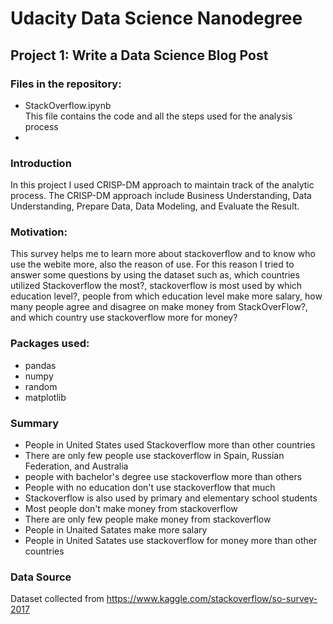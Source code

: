 # Udacity Data Science Nanodegree 
## Project 1: Write a Data Science Blog Post

### Files in the repository:
<ul>
    <li>StackOverflow.ipynb</li>
    This file contains the code and all the steps used for the analysis process
    <li></li>
</ul>

### Introduction

In this project I used CRISP-DM approach to maintain track of the analytic process. The CRISP-DM approach include Business Understanding, Data Understanding, Prepare Data, Data Modeling, and Evaluate the Result. 

### Motivation:

This survey helps me to learn more about stackoverflow and to know who use the webite more, also the reason of use. For this reason I tried to answer some questions by using the dataset such as, which countries utilized Stackoverflow the most?, stackoverflow is most used by which education level?, people from which education level make more salary, how many people agree and disagree on make money from StackOverFlow?, and which country use stackoverflow more for money?

### Packages used:
<ul>
    <li>pandas</li>
    <li>numpy</li>
    <li>random</li>
    <li>matplotlib</li>
 </ul>
 
### Summary
<ul>
    <li>People in United States used Stackoverflow more than other countries</li>
    <li>There are only few people use stackoverflow in Spain, Russian Federation, and Australia</li>
    <li>people with bachelor's degree use stackoverflow more than others</li>
    <li>People with no education don't use stackoverflow that much</li>
    <li>Stackoverflow is also used by primary and elementary school students</li>
    <li>Most people don't make money from stackoverflow</li>
    <li>There are only few people make money from stackoverflow</li>
    <li>People in Unaited Satates make more salary</li>
    <li>People in United Satates use stackoverflow for money more than other countries</li>
</ul>

### Data Source
Dataset collected from https://www.kaggle.com/stackoverflow/so-survey-2017


